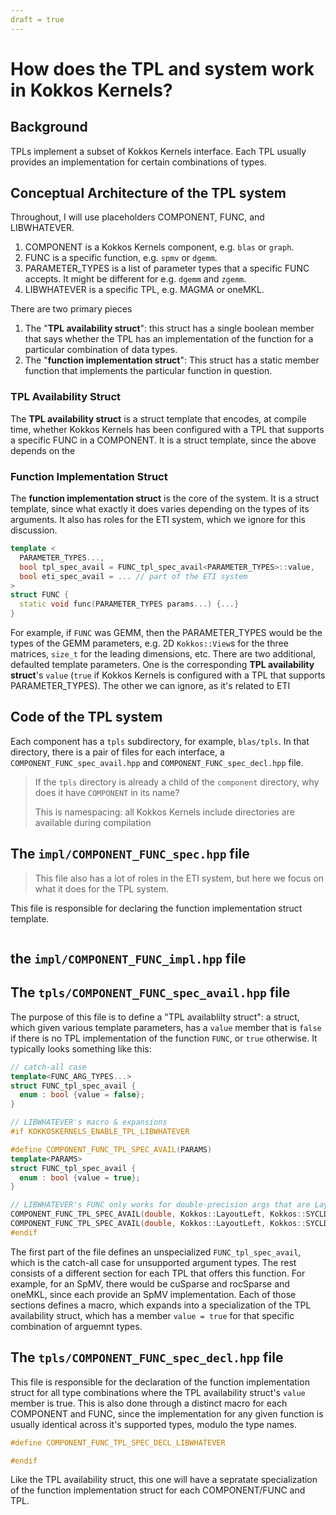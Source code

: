 ```yaml
---
draft = true
---
```


# How does the TPL and system work in Kokkos Kernels?

## Background

TPLs implement a subset of Kokkos Kernels interface.
Each TPL usually provides an implementation for certain combinations of types.

## Conceptual Architecture of the TPL system

Throughout, I will use placeholders COMPONENT, FUNC, and LIBWHATEVER.
1. COMPONENT is a Kokkos Kernels component, e.g. `blas` or `graph`.
2. FUNC is a specific function, e.g. `spmv` or `dgemm`.
3. PARAMETER_TYPES is a list of parameter types that a specific FUNC accepts. It might be different for e.g. `dgemm` and `zgemm`.
4. LIBWHATEVER is a specific TPL, e.g. MAGMA or oneMKL.

There are two primary pieces
1. The "**TPL availability struct**": this struct has a single boolean member that says whether the TPL has an implementation of the function for a particular combination of data types.
2. The "**function implementation struct**": This struct has a static member function that implements the particular function in question.

### **TPL Availability Struct**
The **TPL availability struct** is a struct template that encodes, at compile time, whether Kokkos Kernels has been configured with a TPL that supports a specific FUNC in a COMPONENT.
It is a struct template, since the above depends on the 

### **Function Implementation Struct**
The **function implementation struct** is the core of the system.
It is a struct template, since what exactly it does varies depending on the types of its arguments.
It also has roles for the ETI system, which we ignore for this discussion.

```c++
template <
  PARAMETER_TYPES...,
  bool tpl_spec_avail = FUNC_tpl_spec_avail<PARAMETER_TYPES>::value,
  bool eti_spec_avail = ... // part of the ETI system
>
struct FUNC {
  static void func(PARAMETER_TYPES params...) {...}
}
```

For example, if `FUNC` was GEMM, then the PARAMETER_TYPES would be the types of the GEMM parameters, e.g. 2D `Kokkos::View`s for the three matrices, `size_t` for the leading dimensions, etc.
There are two additional, defaulted template parameters.
One is the corresponding **TPL availability struct**'s `value` (`true` if Kokkos Kernels is configured with a TPL that supports PARAMETER_TYPES).
The other we can ignore, as it's related to ETI


## Code of the TPL system



Each component has a `tpls` subdirectory, for example, `blas/tpls`.
In that directory, there is a pair of files for each interface, a `COMPONENT_FUNC_spec_avail.hpp` and `COMPONENT_FUNC_spec_decl.hpp` file.

> If the `tpls` directory is already a child of the `component` directory, why does it have `COMPONENT` in its name?
>
> This is namespacing: all Kokkos Kernels include directories are available during compilation

## The `impl/COMPONENT_FUNC_spec.hpp` file

> This file also has a lot of roles in the ETI system, but here we focus on what it does for the TPL system.

This file is responsible for declaring the function implementation struct template.


```c++

```


## the `impl/COMPONENT_FUNC_impl.hpp` file

## The `tpls/COMPONENT_FUNC_spec_avail.hpp` file

The purpose of this file is to define a "TPL availablilty struct": a struct, which given various template parameters, has a `value` member that is `false` if there is no TPL implementation of the function `FUNC`, or `true` otherwise.
It typically looks something like this:

```c++
// catch-all case
template<FUNC_ARG_TYPES...>
struct FUNC_tpl_spec_avail {
  enum : bool {value = false};
}

// LIBWHATEVER's macro & expansions
#if KOKKOSKERNELS_ENABLE_TPL_LIBWHATEVER

#define COMPONENT_FUNC_TPL_SPEC_AVAIL(PARAMS)
template<PARAMS>
struct FUNC_tpl_spec_avail {
  enum : bool {value = true};
}

// LIBWHATEVER's FUNC only works for double-precision args that are LayoutLeft and live in SYCL memory
COMPONENT_FUNC_TPL_SPEC_AVAIL(double, Kokkos::LayoutLeft, Kokkos::SYCLDeviceUSMSpace)
COMPONENT_FUNC_TPL_SPEC_AVAIL(double, Kokkos::LayoutLeft, Kokkos::SYCLDeviceUSMSpace)
#endif
```

The first part of the file defines an unspecialized `FUNC_tpl_spec_avail`, which is the catch-all case for unsupported argument types.
The rest consists of a different section for each TPL that offers this function.
For example, for an SpMV, there would be cuSparse and rocSparse and oneMKL, since each provide an SpMV implementation.
Each of those sections defines a macro, which expands into a specialization of the TPL availability struct, which has a member `value = true` for that specific combination of arguemnt types.

## The `tpls/COMPONENT_FUNC_spec_decl.hpp` file

This file is responsible for the declaration of the function implementation struct for all type combinations where the TPL availability struct's `value` member is true.
This is also done through a distinct macro for each COMPONENT and FUNC, since the implementation for any given function is usually identical across it's supported types, modulo the type names.

```c++
#define COMPONENT_FUNC_TPL_SPEC_DECL_LIBWHATEVER

#endif
```

Like the TPL availability struct, this one will have a sepratate specialization of the function implementation struct for each COMPONENT/FUNC and TPL.
